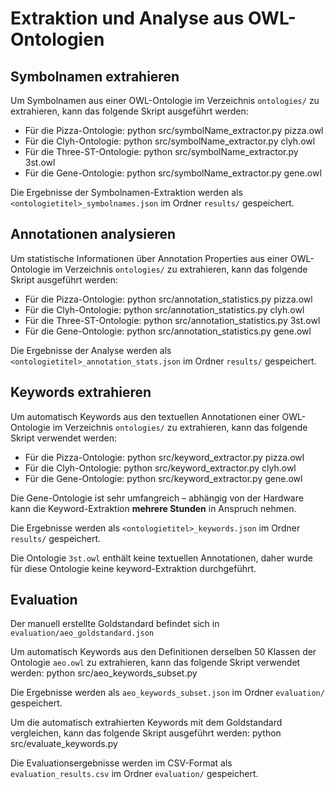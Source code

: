 # Extraktion und Analyse aus OWL-Ontologien
## Symbolnamen extrahieren

Um Symbolnamen aus einer OWL-Ontologie im Verzeichnis `ontologies/` zu extrahieren, kann das folgende Skript ausgeführt werden: 

- Für die Pizza-Ontologie: python src/symbolName_extractor.py pizza.owl
- Für die Clyh-Ontologie: python src/symbolName_extractor.py clyh.owl
- Für die Three-ST-Ontologie: python src/symbolName_extractor.py 3st.owl
- Für die Gene-Ontologie: python src/symbolName_extractor.py gene.owl

Die Ergebnisse der Symbolnamen-Extraktion werden als `<ontologietitel>_symbolnames.json` im Ordner `results/` gespeichert.

## Annotationen analysieren

Um statistische Informationen über Annotation Properties aus einer OWL-Ontologie im Verzeichnis `ontologies/` zu extrahieren, kann das folgende Skript ausgeführt werden:

- Für die Pizza-Ontologie: python src/annotation_statistics.py pizza.owl
- Für die Clyh-Ontologie: python src/annotation_statistics.py clyh.owl
- Für die Three-ST-Ontologie: python src/annotation_statistics.py 3st.owl
- Für die Gene-Ontologie: python src/annotation_statistics.py gene.owl

Die Ergebnisse der Analyse werden als `<ontologietitel>_annotation_stats.json` im Ordner `results/` gespeichert.

## Keywords extrahieren

Um automatisch Keywords aus den textuellen Annotationen einer OWL-Ontologie im Verzeichnis `ontologies/` zu extrahieren, kann das folgende Skript verwendet werden:

- Für die Pizza-Ontologie: python src/keyword_extractor.py pizza.owl
- Für die Clyh-Ontologie: python src/keyword_extractor.py clyh.owl
- Für die Gene-Ontologie: python src/keyword_extractor.py gene.owl

Die Gene-Ontologie ist sehr umfangreich – abhängig von der Hardware kann die Keyword-Extraktion **mehrere Stunden** in Anspruch nehmen.

Die Ergebnisse werden als `<ontologietitel>_keywords.json` im Ordner `results/` gespeichert.  

Die Ontologie `3st.owl` enthält keine textuellen Annotationen, daher wurde für diese Ontologie keine keyword-Extraktion durchgeführt.

## Evaluation

Der manuell erstellte Goldstandard befindet sich in `evaluation/aeo_goldstandard.json`

Um automatisch Keywords aus den Definitionen derselben 50 Klassen der Ontologie `aeo.owl` zu extrahieren, kann das folgende Skript verwendet werden: python src/aeo_keywords_subset.py

Die Ergebnisse werden als `aeo_keywords_subset.json` im Ordner `evaluation/` gespeichert.

Um die automatisch extrahierten Keywords mit dem Goldstandard vergleichen, kann das folgende Skript ausgeführt werden: python src/evaluate_keywords.py

Die Evaluationsergebnisse werden im CSV-Format als `evaluation_results.csv` im Ordner `evaluation/` gespeichert.







